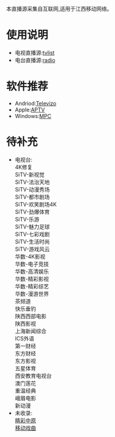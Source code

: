 本直播源采集自互联网,适用于江西移动网络。
# 使用说明
- 电视直播源:[tvlist](https://huangsuming.github.io/iptv/list/tvlist.txt)
- 电台直播源:[radio](https://huangsuming.github.io/iptv/list/radio.txt)

# 软件推荐
- Andriod:[Televizo](https://televizo.net/)
- Apple:[APTV](https://apps.apple.com/cn/app/id1630403500)
- Windows:[MPC](https://github.com/clsid2/mpc-hc/releases)

# 待补充
- 电视台:<br>
  4K修复<br>
  SiTV-新视觉<br>
  SiTV-法治天地<br>
  SiTV-动漫秀场<br>
  SiTV-都市剧场<br>
  SiTV-欢笑剧场4K<br>
  SiTV-劲爆体育<br>
  SiTV-乐游<br>
  SiTV-魅力足球<br>
  SiTV-七彩戏剧<br>
  SiTV-生活时尚<br>
  SiTV-游戏风云<br>
  华数-4K影视<br>
  华数-电子竞技<br>
  华数-高清娱乐<br>
  华数-精彩影视<br>
  华数-精彩综艺<br>
  华数-漫游世界<br>
  茶频道<br>
  快乐垂钓<br>
  陕西西部电影<br>
  陕西影视<br>
  上海新闻综合<br>
  ICS外语<br>
  第一财经<br>
  东方财经<br>
  东方影视<br>
  五星体育<br>
  西安教育电视台<br>
  澳门莲花<br>
  重温经典<br>
  峨眉电影<br>
  新动漫<br>
- 未收录:<br>
  [睛彩中原](http://live.dxhmt.cn:9080/19903718786/854deb36f8db4c9098cad18cc35bd632.m3u8)<br>
  [移动戏曲](http://live.dxhmt.cn:9080/19903718786/a9aab4c5eef74da18d684c75c6dd7e10.m3u8)<br>



